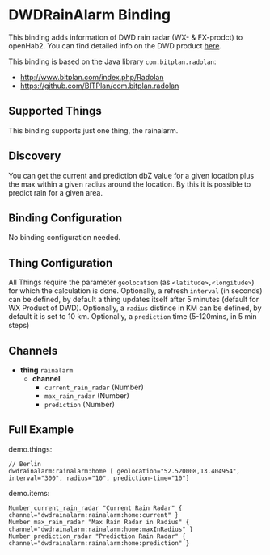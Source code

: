 # DWDRainAlarm Binding

This binding adds information of DWD rain radar (WX- & FX-prodct) to openHab2.
You can find detailed info on the DWD product [here](https://www.dwd.de/DE/leistungen/radarprodukte/radarkomposit_wx.html).

This binding is based on the Java library `com.bitplan.radolan`: 
* http://www.bitplan.com/index.php/Radolan
* https://github.com/BITPlan/com.bitplan.radolan

## Supported Things

This binding supports just one thing, the rainalarm.

## Discovery

You can get the current and prediction dbZ value for a given location plus the max within a given radius around the location. 
By this it is possible to predict rain for a given area.

## Binding Configuration

No binding configuration needed.

## Thing Configuration

All Things require the parameter `geolocation` (as `<latitude>,<longitude>`) for which the calculation is done. 
Optionally, a refresh `interval` (in seconds) can be defined, by default a thing updates itself after 5 minutes (default for WX Product of DWD).
Optionally, a `radius` distince in KM can be defined, by default it is set to 10 km.
Optionally, a `prediction` time (5-120mins, in 5 min steps)

## Channels

* **thing** `rainalarm`
    * **channel**
        * `current_rain_radar` (Number)
        * `max_rain_radar` (Number)
        * `prediction` (Number)

## Full Example

demo.things:

```
// Berlin
dwdrainalarm:rainalarm:home [ geolocation="52.520008,13.404954", interval="300", radius="10", prediction-time="10"]
```

demo.items:

```
Number current_rain_radar "Current Rain Radar" { channel="dwdrainalarm:rainalarm:home:current" }
Number max_rain_radar "Max Rain Radar in Radius" { channel="dwdrainalarm:rainalarm:home:maxInRadius" }
Number prediction_radar "Prediction Rain Radar" { channel="dwdrainalarm:rainalarm:home:prediction" }
```
